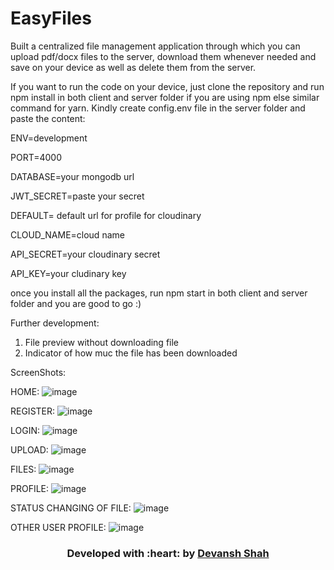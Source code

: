 # EasyFiles
Built a centralized file management application through which you can upload pdf/docx files to the server, download them whenever needed and save on your device as well as delete them from the server.

If you want to run the code on your device, just clone the repository and run npm install in both client and server folder if you are using npm else similar command for yarn.
Kindly create config.env file in the server folder and paste the content:

ENV=development 

PORT=4000 

DATABASE=your mongodb url 

JWT_SECRET=paste your secret 

DEFAULT= default url for profile for cloudinary 

CLOUD_NAME=cloud name 

API_SECRET=your cloudinary secret 

API_KEY=your cludinary key 

once you install all the packages, run npm start in both client and server folder and you are good to go :) 

Further development: 
1) File preview without downloading file 
2) Indicator of how muc the file has been downloaded

ScreenShots:

HOME:
![image](https://user-images.githubusercontent.com/56965636/205449549-5923f4c6-230e-45fc-b7ba-d67d173427d0.png)

REGISTER:
![image](https://user-images.githubusercontent.com/56965636/205449593-4d89f118-34b3-47c2-8320-6b97be84be16.png)

LOGIN:
![image](https://user-images.githubusercontent.com/56965636/205450175-f899c8b0-4d08-4fde-838f-5dcf317e158b.png)

UPLOAD:
![image](https://user-images.githubusercontent.com/56965636/205449788-c400aee3-e83b-4c74-9ff1-70f47f7c9f2b.png)

FILES:
![image](https://user-images.githubusercontent.com/56965636/205449911-615f31bd-9b77-4dd7-8c75-18fc60128ffb.png)

PROFILE:
![image](https://user-images.githubusercontent.com/56965636/205450087-d916d1ff-6419-4852-bdb6-d37f1275a83f.png)

STATUS CHANGING OF FILE:
![image](https://user-images.githubusercontent.com/56965636/205450112-d99d894b-4b45-4255-aaac-ae8d25433dd5.png)

OTHER USER PROFILE:
![image](https://user-images.githubusercontent.com/56965636/205450150-3c068617-9d75-45c4-a952-73b550cff616.png)

<h3 align="center"><b>Developed with :heart: by <a href="https://github.com/DEV270201">Devansh Shah</a></b></h3>
